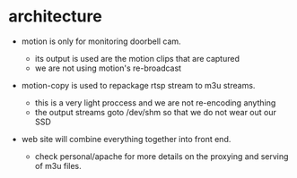 # architecture
* motion is only for monitoring doorbell cam. 
    - its output is used are the motion clips that are captured 
    - we are not using motion's re-broadcast

* motion-copy is used to repackage rtsp stream to m3u streams.
    - this is a very light proccess and we are not re-encoding anything
    - the output streams goto /dev/shm so that we do not wear out our SSD

* web site will combine everything together into front end.  
    - check personal/apache for more details on the proxying and serving of m3u files.

